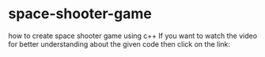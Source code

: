 # space-shooter-game
how to create space shooter game using c++
If you want to watch the video for better understanding about the given code then click on the link:

 
